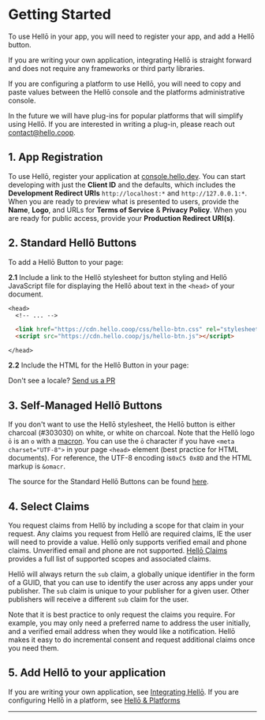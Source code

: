 # Getting Started

To use Hellō in your app, you will need to register your app, and add a Hellō button. 

If you are writing your own application, integrating Hellō is straight forward and does not require any frameworks or third party libraries.

If you are configuring a platform to use Hellō, you will need to copy and paste values between the Hellō console and the platforms administrative console.

In the future we will have plug-ins for popular platforms that will simplify using Hellō. If you are interested in writing a plug-in, please reach out [contact@hello.coop](mailto:contact@hello.coop?subject=Hellō+Plug-in+Inquiry).

## 1. App Registration

To use Hellō, register your application at [console.hello.dev](https://console.hello.dev/). You can start developing with just the **Client ID** and the defaults, which includes the **Development Redirect URIs** `http://localhost:*` and `http://127.0.0.1:*`. When you are ready to preview what is presented to users, provide the **Name**, **Logo**, and URLs for **Terms of Service** & **Privacy Policy**.  When you are ready for public access, provide your **Production Redirect URI(s)**.

## 2. Standard Hellō Buttons

To add a Hellō Button to your page:

<b>2.1</b> Include a link to the Hellō stylesheet for button styling and Hellō JavaScript file for displaying the Hellō about text in the `<head>` of your document.  

<pre id="head-tags-snippet-top">
<code><span class="token tag"><span class="token tag"><span class="token punctuation">&lt;</span>head</span><span class="token punctuation">&gt;</span></span>
  <span class="token comment">&lt;!-- ... --&gt;</span></code></pre>
```html
  <link href="https://cdn.hello.coop/css/hello-btn.css" rel="stylesheet">
  <script src="https://cdn.hello.coop/js/hello-btn.js"></script>
```
<pre id="head-tags-snippet-bottom">
<code><span class="token tag"><span class="token tag"><span class="token punctuation">&lt;</span>/head</span><span class="token punctuation">&gt;</span></span></code></pre>

<b>2.2</b> Include the HTML for the Hellō Button in your page:

<ButtonExplorer/>

Don't see a locale? [Send us a PR](https://github.com/hellocoop/wallet-i18n)

## 3. Self-Managed Hellō Buttons

If you don't want to use the Hellō stylesheet, the Hellō button is either charcoal (#303030) on white, or white on charcoal. Note that the Hellō logo `ō` is an `o` with a [macron](https://en.wikipedia.org/wiki/Macron_(diacritic)). You can use the `ō` character if you have `<meta charset="UTF-8">` in your page `<head>` element (best practice for HTML documents). For reference, the UTF-8 encoding is`0xC5 0x8D` and the HTML markup is `&omacr`.

The source for the Standard Hellō Buttons can be found [here]().

## 4. Select Claims

You request claims from Hellō by including a scope for that claim in your request. Any claims you request from Hellō are required claims, IE the user will need to provide a value. Hellō only supports verified email and phone claims. Unverified email and phone are not supported. [Hellō Claims](/documentation/hello-claims.html) provides a full list of supported scopes and associated claims. 

Hellō will always return the `sub` claim, a globally unique identifier in the form of a GUID, that you can use to identify the user across any apps under your publisher. The `sub` claim is unique to your publisher for a given user. Other publishers will receive a different `sub` claim for the user.

Note that it is best practice to only request the claims you require. For example, you may only need a preferred name to address the user initially, and a verified email address when they would like a notification. Hellō makes it easy to do incremental consent and request additional claims once you need them.

## 5. Add Hellō to your application

If you are writing your own application, see [Integrating Hellō](/documentation/Integrating-hello.html). If you are configuring Hellō in a platform, see [Hellō & Platforms](/documentation/hello-platforms.html)

---